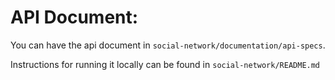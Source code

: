 # API Document:

You can have the api document in `social-network/documentation/api-specs`.

Instructions for running it locally can be found in `social-network/README.md`